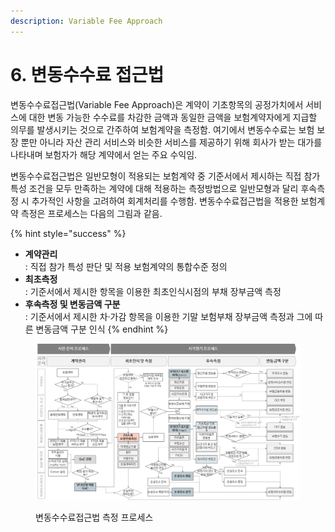 ```yaml
---
description: Variable Fee Approach
---
```


# 6. 변동수수료 접근법

변동수수료접근법(Variable Fee Approach)은 계약이 기초항목의 공정가치에서 서비스에 대한 변동 가능한 수수료를 차감한 금액과 동일한 금액을 보험계약자에게 지급할 의무를 발생시키는 것으로 간주하여 보험계약을 측정함. 여기에서 변동수수료는 보험 보장 뿐만 아니라 자산 관리 서비스와 비슷한 서비스를 제공하기 위해 회사가 받는 대가를 나타내며 보험자가 해당 계약에서 얻는 주요 수익임.&#x20;

변동수수료접근법은 일반모형이 적용되는 보험계약 중 기준서에서 제시하는 직접 참가 특성 조건을 모두 만족하는 계약에 대해 적용하는 측정방법으로 일반모형과 달리 후속측정 시 추가적인 사항을 고려하여 회계처리를 수행함. 변동수수료접근법을 적용한 보험계약 측정은 프로세스는 다음의 그림과 같음.&#x20;

{% hint style="success" %}
* **계약관리**\
  : 직접 참가 특성 판단 및 적용 보험계약의 통합수준 정의&#x20;
* **최초측정**\
  : 기준서에서 제시한 항목을 이용한 최초인식시점의 부채 장부금액 측정 &#x20;
* **후속측정 및 변동금액 구분**\
  : 기준서에서 제시한 차·가감 항목을 이용한 기말 보험부채  장부금액 측정과 그에 따른 변동금액 구분 인식&#x20;
{% endhint %}

<figure><img src="../.gitbook/assets/assets_-MCq_hIKPo4BhcKtBqTt_-Mg9QikoSkfQ7Wm3rlLv_-Mg9WjfozzAd-lDLwhS4_그림6-1_대체.webp" alt=""><figcaption><p>변동수수료접근법 측정 프로세스</p></figcaption></figure>

